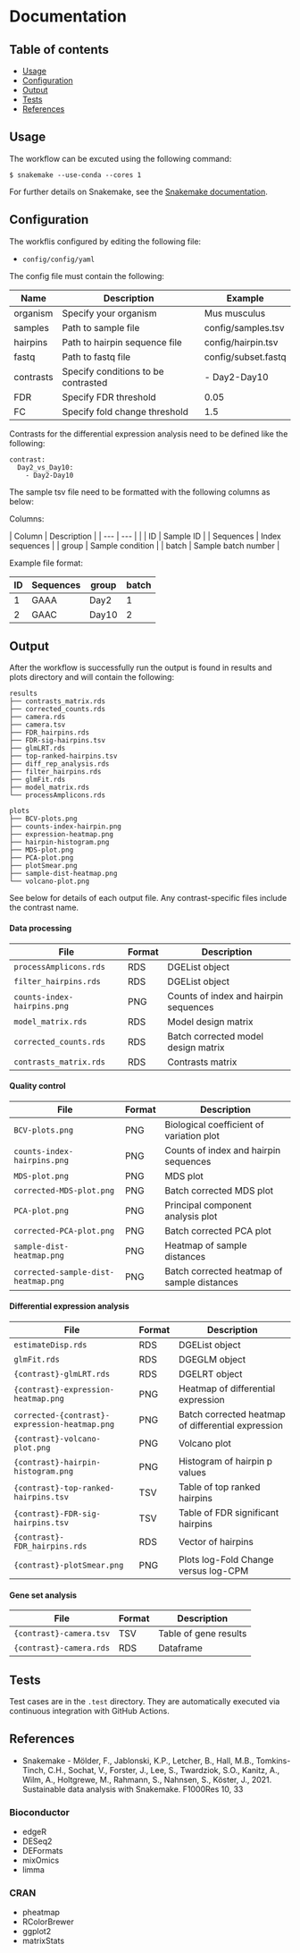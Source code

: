# Documentation

## Table of contents
* [Usage](#Usage)
* [Configuration](#Configuration)
* [Output](#Output)
* [Tests](#Tests)
* [References](#References)

## Usage 

The workflow can be excuted using the following command: 

```console
$ snakemake --use-conda --cores 1
```
For further details on Snakemake, see the [Snakemake documentation](https://snakemake.readthedocs.io/en/stable/).

## Configuration

The workflis configured by editing the following file:

- `config/config/yaml`

The config file must contain the following: 

| Name | Description | Example |
| --- | --- | --- |
| organism | Specify your organism | Mus musculus |
| samples   | Path to sample file | config/samples.tsv |
| hairpins | Path to hairpin sequence file  | config/hairpin.tsv |
| fastq | Path to fastq file | config/subset.fastq |
| contrasts | Specify conditions to be contrasted |   - Day2-Day10 |
| FDR | Specify FDR threshold | 0.05 |
| FC | Specify fold change threshold | 1.5 |

Contrasts for the differential expression analysis need to be defined like the following:

```
contrast:
  Day2_vs_Day10:
    - Day2-Day10
```

The sample tsv file need to be formatted with the following columns as below:

Columns:

| Column | Description |
| --- | --- | |
| ID | Sample ID |
| Sequences | Index sequences |
| group | Sample condition | 
| batch | Sample batch number | 

Example file format:

| ID | Sequences | group | batch |
| --- | --- | --- | --- |
| 1 | GAAA | Day2 | 1 |
| 2 | GAAC | Day10 | 2 |


## Output

After the workflow is successfully run the output is found in results and plots directory and will contain the following:

```console
results
├── contrasts_matrix.rds
├── corrected_counts.rds
├── camera.rds
├── camera.tsv
├── FDR_hairpins.rds
├── FDR-sig-hairpins.tsv
├── glmLRT.rds
├── top-ranked-hairpins.tsv
├── diff_rep_analysis.rds
├── filter_hairpins.rds
├── glmFit.rds
├── model_matrix.rds
└── processAmplicons.rds
```

```console
plots
├── BCV-plots.png
├── counts-index-hairpin.png
├── expression-heatmap.png
├── hairpin-histogram.png
├── MDS-plot.png
├── PCA-plot.png
├── plotSmear.png
├── sample-dist-heatmap.png
└── volcano-plot.png
```

See below for details of each output file. Any contrast-specific files include the contrast name. 

#### Data processing
| File | Format | Description |
| --- | --- | --- |
| `processAmplicons.rds` | RDS | DGEList object |
| `filter_hairpins.rds` | RDS | DGEList object |
| `counts-index-hairpins.png` | PNG | Counts of index and hairpin sequences |
| `model_matrix.rds` | RDS | Model design matrix |
| `corrected_counts.rds` | RDS | Batch corrected model design matrix |
| `contrasts_matrix.rds` | RDS | Contrasts matrix |

#### Quality control
| File | Format | Description |
| --- | --- | --- |
| `BCV-plots.png` | PNG | Biological coefficient of variation plot |
| `counts-index-hairpins.png` | PNG | Counts of index and hairpin sequences |
| `MDS-plot.png` | PNG | MDS plot |
| `corrected-MDS-plot.png` | PNG | Batch corrected MDS plot |
| `PCA-plot.png` | PNG | Principal component analysis plot |
| `corrected-PCA-plot.png` | PNG | Batch corrected PCA plot |
| `sample-dist-heatmap.png` | PNG | Heatmap of sample distances |
| `corrected-sample-dist-heatmap.png` | PNG | Batch corrected heatmap of sample distances |

#### Differential expression analysis 
| File | Format | Description |
| --- | --- | --- |
| `estimateDisp.rds` | RDS |  DGEList object |
| `glmFit.rds` | RDS | DGEGLM object |
| `{contrast}-glmLRT.rds` | RDS | DGELRT object |
| `{contrast}-expression-heatmap.png` | PNG | Heatmap of differential expression |
| `corrected-{contrast}-expression-heatmap.png` | PNG | Batch corrected heatmap of differential expression |
| `{contrast}-volcano-plot.png` | PNG | Volcano plot |
| `{contrast}-hairpin-histogram.png` | PNG | Histogram of hairpin p values |
| `{contrast}-top-ranked-hairpins.tsv` | TSV | Table of top ranked hairpins |
| `{contrast}-FDR-sig-hairpins.tsv` | TSV | Table of FDR significant hairpins |
| `{contrast}-FDR_hairpins.rds` | RDS | Vector of hairpins |
| `{contrast}-plotSmear.png` | PNG | Plots log-Fold Change versus log-CPM  |

#### Gene set analysis 
| File | Format | Description |
| --- | --- | --- |
| `{contrast}-camera.tsv` | TSV|  Table of gene results  |
| `{contrast}-camera.rds` | RDS | Dataframe |

## Tests

Test cases are in the `.test` directory. They are automatically executed via
continuous integration with GitHub Actions.
## References

- Snakemake - Mölder, F., Jablonski, K.P., Letcher, B., Hall, M.B., Tomkins-Tinch, C.H., Sochat, V., Forster, J., Lee, S., Twardziok, S.O., Kanitz, A., Wilm, A., Holtgrewe, M., Rahmann, S., Nahnsen, S., Köster, J., 2021. Sustainable data analysis with Snakemake. F1000Res 10, 33

### Bioconductor

- edgeR
- DESeq2
- DEFormats
- mixOmics
- limma

### CRAN

- pheatmap
- RColorBrewer
- ggplot2
- matrixStats